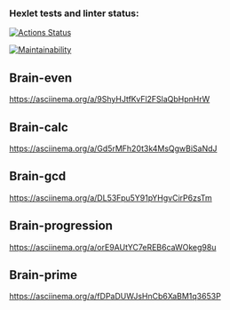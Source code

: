 ### Hexlet tests and linter status:
[![Actions Status](https://github.com/minakovuri/frontend-project-44/actions/workflows/hexlet-check.yml/badge.svg)](https://github.com/minakovuri/frontend-project-44/actions)

[![Maintainability](https://api.codeclimate.com/v1/badges/a40a2c87f49e6c3a6959/maintainability)](https://codeclimate.com/github/minakovuri/frontend-project-44/maintainability)

## Brain-even
https://asciinema.org/a/9ShyHJtfKvFl2FSlaQbHpnHrW

## Brain-calc
https://asciinema.org/a/Gd5rMFh20t3k4MsQgwBiSaNdJ

## Brain-gcd
https://asciinema.org/a/DL53Fpu5Y91pYHgvCirP6zsTm

## Brain-progression
https://asciinema.org/a/orE9AUtYC7eREB6caWOkeg98u

## Brain-prime
https://asciinema.org/a/fDPaDUWJsHnCb6XaBM1q3653P